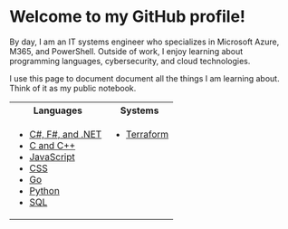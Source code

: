 # Welcome to my GitHub profile! 

By day, I am an IT systems engineer who specializes in Microsoft Azure, M365, and PowerShell. Outside of work, I enjoy learning about programming languages, cybersecurity, and cloud technologies. 

I use this page to document document all the things I am learning about. Think of it as my public notebook.

<table>
  <tr>
    <th><strong>Languages</strong></th>
    <th><strong>Systems</strong></th>
  </tr>
  <tr>
    <td valign="top">
      <ul>
        <li><a href="https://github.com/Greg-T8/LearningDotNet">C#, F#, and .NET</a></li>
        <li><a href="https://github.com/Greg-T8/LearningC-CPP">C and C++</a></li>
        <li><a href="https://github.com/Greg-T8/LearningJavaScript">JavaScript</a></li>
        <li><a href="https://github.com/Greg-T8/LearningCSS">CSS</a></li>
        <li><a href="https://github.com/Greg-T8/LearningGo">Go</a></li>
        <li><a href="https://github.com/Greg-T8/LearningPython">Python</a></li>
        <li><a href="https://github.com/Greg-T8/LearningSQL">SQL</a></li>
      </ul>
    </td>
    <td valign="top">
      <ul>
        <li><a href="https://github.com/Greg-T8/LearningTerraform">Terraform</a></li>
      </ul>
    </td>
  </tr>
</table>
